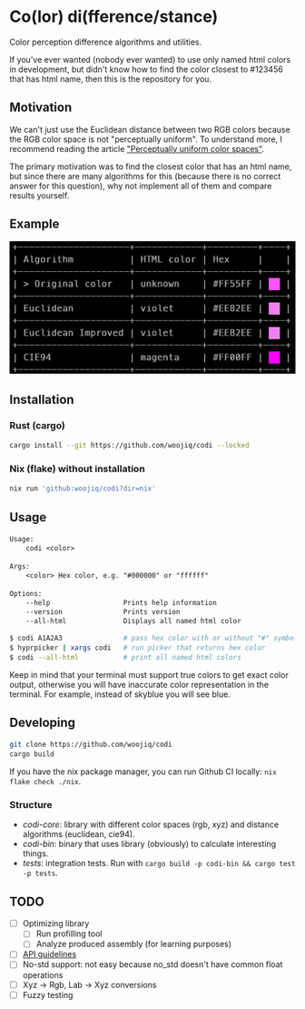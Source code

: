 # Co(lor) di(fference/stance)

Color perception difference algorithms and utilities.

If you've ever wanted (nobody ever wanted) to use only named html colors in development, but didn't know how to find the color closest to #123456 that has html name, then this is the repository for you.

## Motivation

We can't just use the Euclidean distance between two RGB colors because the RGB color space is not "perceptually uniform". To understand more, I recommend reading the article ["Perceptually uniform color spaces"](https://programmingdesignsystems.com/color/perceptually-uniform-color-spaces/index.html#perceptually-uniform-color-spaces-e7zMSWy).

The primary motivation was to find the closest color that has an html name, but since there are many algorithms for this (because there is no correct answer for this question), why not implement all of them and compare results yourself.

## Example

![example](assets/example.png)

## Installation

### Rust (cargo)

```bash
cargo install --git https://github.com/woojiq/codi --locked
```

### Nix (flake) without installation

```bash
nix run 'github:woojiq/codi?dir=nix'
```

## Usage

```
Usage:
    codi <color>

Args:
    <color> Hex color, e.g. "#000000" or "ffffff"

Options:
    --help                  Prints help information
    --version               Prints version
    --all-html              Displays all named html color
```

```bash
$ codi A1A2A3               # pass hex color with or without "#" symbol
$ hyprpicker | xargs codi   # run picker that returns hex color
$ codi --all-html           # print all named html colors
```

Keep in mind that your terminal must support true colors to get exact color output, otherwise you will have inaccurate color representation in the terminal. For example, instead of skyblue you will see blue.

## Developing

```bash
git clone https://github.com/woojiq/codi
cargo build
```

If you have the nix package manager, you can run Github CI locally: `nix flake check ./nix`.

### Structure
* _codi-core_: library with different color spaces (rgb, xyz) and distance algorithms (euclidean, cie94).
* _codi-bin_: binary that uses library (obviously) to calculate interesting things.
* _tests_: integration tests. Run with `cargo build -p codi-bin && cargo test -p tests`.

## TODO
- [ ] Optimizing library
    - [ ] Run profilling tool
    - [ ] Analyze produced assembly (for learning purposes)
- [ ] [API guidelines](https://rust-lang.github.io/api-guidelines/about.html)
- [ ] No-std support: not easy because no_std doesn't have common float operations
- [ ] Xyz -> Rgb, Lab -> Xyz conversions
- [ ] Fuzzy testing
